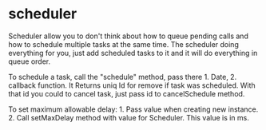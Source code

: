 # scheduler
Scheduler allow you to don't think about how to queue pending calls and how to schedule multiple tasks at the same time. The scheduler doing everything for you, just add scheduled tasks to it and it will do everything in queue order.

To schedule a task, call the "schedule" method, pass there 1. Date, 2. callback function. It Returns uniq Id for remove if task was scheduled.
With that id you could to cancel task, just pass id to cancelSchedule method.

To set maximum allowable delay: 1. Pass value when creating new instance. 2. Call setMaxDelay method with value for Scheduler. This value is in ms.
